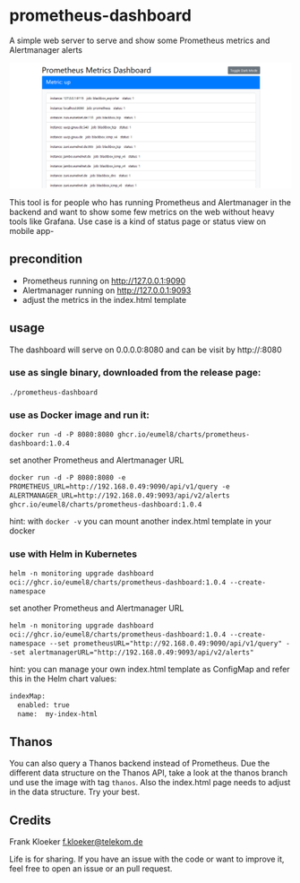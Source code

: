 # prometheus-dashboard

A simple web server to serve and show some Prometheus metrics and Alertmanager alerts

<img src="screenshot.png" alt="screenshot" width="680"/>

This tool is for people who has running Prometheus and Alertmanager in the backend and want to show some few metrics on the web without heavy tools like Grafana. Use case is a kind of status page or status view on mobile app-

## precondition

- Prometheus running on http://127.0.0.1:9090
- Alertmanager running on http://127.0.0.1:9093
- adjust the metrics in the index.html template

## usage

The dashboard will serve on 0.0.0.0:8080 and can be visit by http://<your-install-server>:8080

### use as single binary, downloaded from the release page:

```
./prometheus-dashboard
```

### use as Docker image and run it:

```
docker run -d -P 8080:8080 ghcr.io/eumel8/charts/prometheus-dashboard:1.0.4
```

set another Prometheus and Alertmanager URL

```
docker run -d -P 8080:8080 -e PROMETHEUS_URL=http://192.168.0.49:9090/api/v1/query -e ALERTMANAGER_URL=http://192.168.0.49:9093/api/v2/alerts ghcr.io/eumel8/charts/prometheus-dashboard:1.0.4
```

hint: with `docker -v` you can mount another index.html template in your docker

### use with Helm in Kubernetes

```
helm -n monitoring upgrade dashboard oci://ghcr.io/eumel8/charts/prometheus-dashboard:1.0.4 --create-namespace
```

set another Prometheus and Alertmanager URL

```
helm -n monitoring upgrade dashboard oci://ghcr.io/eumel8/charts/prometheus-dashboard:1.0.4 --create-namespace --set prometheusURL="http://92.168.0.49:9090/api/v1/query" --set alertmanagerURL="http://192.168.0.49:9093/api/v2/alerts"
```

hint: you can manage your own index.html template as ConfigMap and refer this in the Helm chart values:

```
indexMap:
  enabled: true
  name:  my-index-html
```

## Thanos

You can also query a Thanos backend instead of Prometheus. Due the different data structure on the Thanos API, take a look at the thanos branch und use the image with tag `thanos`.
Also the index.html page needs to adjust in the data structure. Try your best.

## Credits

Frank Kloeker <f.kloeker@telekom.de>

Life is for sharing. If you have an issue with the code or want to improve it,
feel free to open an issue or an pull request.
